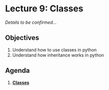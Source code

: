<!---
{"next":"Lectures_class2/Lecture10.md","title":"Classes - 6/18"}
-->

# Lecture 9: Classes

*Details to be confirmed...*

## Objectives

1. Understand how to use classes in python
2. Understand how inheritance works in python

## Agenda

1. **[Classes](../Topics/nb/classes.ipynb)**